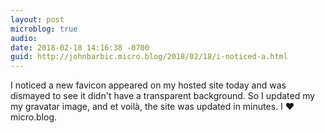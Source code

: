 ```yaml
---
layout: post
microblog: true
audio: 
date: 2018-02-18 14:16:38 -0700
guid: http://johnbarbic.micro.blog/2018/02/18/i-noticed-a.html
---
```

I noticed a new favicon appeared on my hosted site today and was dismayed to see it didn't have a transparent background.  So I updated my my gravatar image, and et voilà, the site was updated in minutes.  I ❤️ micro.blog.
